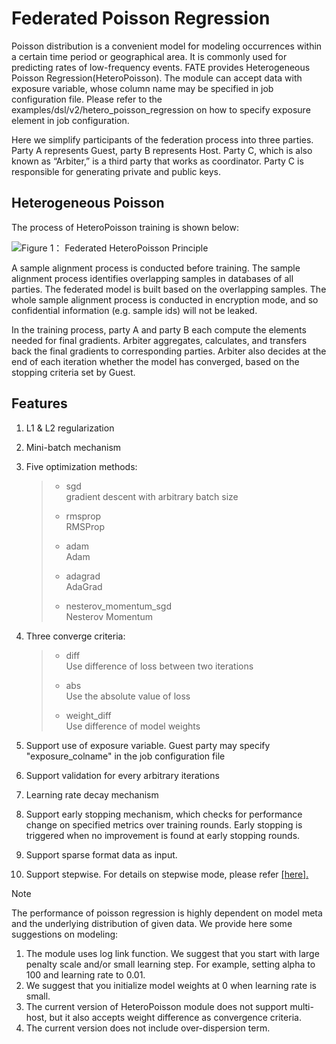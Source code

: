 # Federated Poisson Regression

Poisson distribution is a convenient model for modeling occurrences
within a certain time period or geographical area. It is commonly used
for predicting rates of low-frequency events. FATE provides
Heterogeneous Poisson Regression(HeteroPoisson). The module can accept
data with exposure variable, whose column name may be specified in job
configuration file. Please refer to the
<span class="title-ref">examples/dsl/v2/hetero\_poisson\_regression</span>
on how to specify exposure element in job configuration.

Here we simplify participants of the federation process into three
parties. Party A represents Guest, party B represents Host. Party C,
which is also known as “Arbiter,” is a third party that works as
coordinator. Party C is responsible for generating private and public
keys.

## Heterogeneous Poisson

The process of HeteroPoisson training is shown below:

![Figure 1： Federated HeteroPoisson
Principle](../../images/HeteroPoisson.png)

A sample alignment process is conducted before training. The sample
alignment process identifies overlapping samples in databases of all
parties. The federated model is built based on the overlapping samples.
The whole sample alignment process is conducted in encryption mode, and
so confidential information (e.g. sample ids) will not be leaked.

In the training process, party A and party B each compute the elements
needed for final gradients. Arbiter aggregates, calculates, and
transfers back the final gradients to corresponding parties. Arbiter
also decides at the end of each iteration whether the model has
converged, based on the stopping criteria set by Guest.

## Features

1.  L1 & L2 regularization

2.  Mini-batch mechanism

3.  Five optimization methods:
    
    >   - sgd  
    >     gradient descent with arbitrary batch size
    > 
    >   - rmsprop  
    >     RMSProp
    > 
    >   - adam  
    >     Adam
    > 
    >   - adagrad  
    >     AdaGrad
    > 
    >   - nesterov\_momentum\_sgd  
    >     Nesterov Momentum

4.  Three converge criteria:
    
    >   - diff  
    >     Use difference of loss between two iterations
    > 
    >   - abs  
    >     Use the absolute value of loss
    > 
    >   - weight\_diff  
    >     Use difference of model weights

5.  Support use of exposure variable. Guest party may specify
    "exposure\_colname" in the job configuration file

6.  Support validation for every arbitrary iterations

7.  Learning rate decay mechanism

8.  Support early stopping mechanism, which checks for performance
    change on specified metrics over training rounds. Early stopping is
    triggered when no improvement is found at early stopping rounds.

9.  Support sparse format data as input.

10. Support stepwise. For details on stepwise mode, please refer
    [\[here\].](stepwise.md)

<div class="note">

<div class="admonition-title">

Note

</div>

The performance of poisson regression is highly dependent on model meta
and the underlying distribution of given data. We provide here some
suggestions on modeling:

1.  The module uses log link function. We suggest that you start with
    large penalty scale and/or small learning step. For example, setting
    alpha to 100 and learning rate to 0.01.
2.  We suggest that you initialize model weights at 0 when learning rate
    is small.
3.  The current version of HeteroPoisson module does not support
    multi-host, but it also accepts weight difference as convergence
    criteria.
4.  The current version does not include over-dispersion term.

</div>
